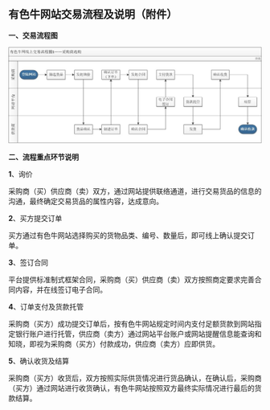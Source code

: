 ## 有色牛网站交易流程及说明（附件）

 

**一、交易流程图**

**![](/assets/交易流程图.jpg)**

**二、流程重点环节说明**

**1**、询价

采购商（买）供应商（卖）双方，通过网站提供联络通道，进行交易货品的信息的沟通，最终确定交易货品的属性内容，达成意向。

**2**、买方提交订单

买方通过有色牛网站选择购买的货物品类、编号、数量后，即可线上确认提交订单。

**3**、签订合同

平台提供标准制式框架合同，采购商（买）供应商（卖）双方按照商定要求完善合同内容，并在线签订电子合同。

**4**、订单支付及货款托管

采购商（买方）成功提交订单后，按有色牛网站规定时间内支付足额货款到网站指定银行账户进行托管，供应商（卖方）通过网站平台账户或网站提醒信息能查询和知晓，即视为采购商（买方）付款成功，供应商（卖方）应即供货。

**5**、确认收货及结算

采购商（买方）收货后，双方按照实际供货情况进行货品确认，在确认后，采购商（买方）通过网站进行收货确认，有色牛网站按照双方最终实际情况进行最后的货款结算。

 